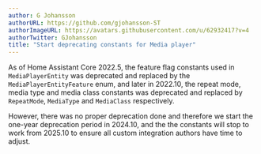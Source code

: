 ```yaml
---
author: G Johansson
authorURL: https://github.com/gjohansson-ST
authorImageURL: https://avatars.githubusercontent.com/u/62932417?v=4
authorTwitter: GJohansson
title: "Start deprecating constants for Media player"
---
```


As of Home Assistant Core 2022.5, the feature flag constants used in `MediaPlayerEntity` was deprecated and replaced by the `MediaPlayerEntityFeature` enum, and later in 2022.10, the repeat mode, media type and media class constants was deprecated and replaced by `RepeatMode`, `MediaType` and `MediaClass` respectively.

However, there was no proper deprecation done and therefore we start the one-year deprecation period in 2024.10, and the the constants will stop to work from 2025.10 to ensure all custom integration authors have time to adjust.
